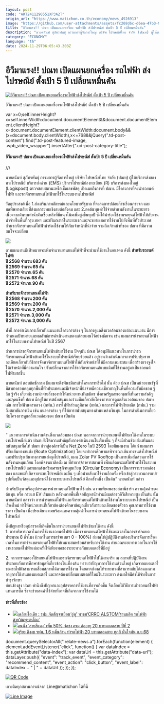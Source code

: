 ```yaml
---
layout: post
code: "ART2411290551XP3A2T"
origin_url: "https://www.matichon.co.th/economy/news_4926913"
image: "https://github.com/user-attachments/assets/fc208d6c-d6ea-47b3-9710-8ab2ab363a3c"
title: "อีวีมาแรง!! ปณท เปิดแผนยกเครื่อง รถไฟฟ้า ส่งไปรษณีย์ ตั้งเป้า 5 ปี เปลี่ยนหมื่นคัน"
description: "นายดนันท์ สุภัทรพันธุ์ กรรมการผู้จัดการใหญ่ บริษัท ไปรษณีย์ไทย จำกัด (ปณท) ผู้ให้บริการส่งของทางไปรษณีย์ บริการส่งด่วน (EMS) บริการไปรษณีย์ลงทะเบียน (R)"
category: "ECONOMY"
language: "th"
date: 2024-11-29T06:05:43.303Z
---
```


# อีวีมาแรง!! ปณท เปิดแผนยกเครื่อง รถไฟฟ้า ส่งไปรษณีย์ ตั้งเป้า 5 ปี เปลี่ยนหมื่นคัน

[![อีวีมาแรง!! ปณท เปิดแผนยกเครื่องรถไฟฟ้าส่งไปรณีย์ ตั้งเป้า 5 ปี เปลี่ยนหมื่นคัน](https://www.matichon.co.th/wp-content/uploads/2024/11/120-3.jpg "120")](https://www.matichon.co.th/wp-content/uploads/2024/11/120-3.jpg)

อีวีมาแรง!! ปณท เปิดแผนยกเครื่องรถไฟฟ้าส่งไปรณีย์ ตั้งเป้า 5 ปี เปลี่ยนหมื่นคัน

var x=0;self.innerHeight?x=self.innerWidth:document.documentElement&&document.documentElement.clientHeight?x=document.documentElement.clientWidth:document.body&&(x=document.body.clientWidth),x<=768&&jQuery(".td-post-content").find(".td-post-featured-image, .wpb\_video\_wrapper").insertAfter(".ud-post-category-title");

#### **อีวีมาแรง!! ปณท เปิดแผนยกเครื่องรถไฟฟ้าส่งไปรษณีย์ ตั้งเป้า 5 ปี เปลี่ยนหมื่นคัน**  
///

นายดนันท์ สุภัทรพันธุ์ กรรมการผู้จัดการใหญ่ บริษัท ไปรษณีย์ไทย จำกัด (ปณท) ผู้ให้บริการส่งของทางไปรษณีย์ บริการส่งด่วน (EMS) บริการไปรษณีย์ลงทะเบียน (R) บริการส่งของใหญ่ (Logispost) ตรวจสอบสถานะหรือเช็คเลขพัสดุ เปิดเผยถึงการที่ ปณท. มีโครงการที่จะนำรถยนต์ไฟฟ้า และรถจักรยานยนต์ไฟฟ้ามาใช้ในระบบงานไปรษณีย์

วัตถุประสงค์เพื่อ 1.ส่งเสริมภาพลักษณ์และนโยบายรัฐบาล ที่จะลดการปล่อยก๊าซเรือนกระจก และมลพิษทางเสียงที่ส่งผลกระทบเชิงลบต่อสังคม และ 2.ลดต้นทุนค่าใช้จ่ายด้านพลังงานในระยะยาว เนื่องจากต้นทุนค่าน้ำมันเชื้อเพลิงที่มีแนวโน้มเพิ่มสูงขึ้นทุกปี ซึ่งได้นำร่องใช้งานรถยนต์ไฟฟ้าให้กับงานนำจ่ายในพื้นที่กรุงเทพฯ และปริมณฑลในระยะแรกและจะขยายผลการใช้งานไปยังพื้นที่ทั่วประเทศ ส่วนรถจักรยานยนต์ไฟฟ้านำร่องใช้งานให้กับเจ้าหน้าที่นำจ่าย รวมถึงเจ้าหน้าที่ของ ปณท ที่มีความสนใจจะเปลี่ยน

![](https://www.matichon.co.th/wp-content/uploads/2024/11/S__15786031_0.jpg)

ตามแผนงานมีเป้าหมายจะเพิ่มจำนวนยานยนต์ไฟฟ้าที่จะนำมาใช้งานในอนาคต ดังนี้ **สำหรับรถยนต์ไฟฟ้า**  
**ปี 2568 จำนวน 683 คัน**  
**ปี 2569 จำนวน 65 คัน**  
**ปี 2570 จำนวน 65 คัน**  
**ปี 2571 จำนวน 68 คัน**  
**ปี 2572 จำนวน 90 คัน**

**สำหรับรถจักรยานยนต์ไฟฟ้า**  
**ปี 2568 จำนวน 200 คัน**  
**ปี 2569 จำนวน 200 คัน**  
**ปี 2570 จำนวน 2,000 คัน**  
**ปี 2571 จำนวน 3,000 คัน**  
**ปี 2572 จำนวน 3,000 คัน**

ทั้งนี้ การดำเนินการเกี่ยวกับแผนงานโครงการต่าง ๆ ในการดูแลสิ่งแวดล้อมของแต่ละแผนงาน มีการกำหนดเป้าหมายและผลลัพธ์การดำเนินงานของแต่ละแผนไว้อย่างชัดเจน เช่น แผนการนำรถยนต์ไฟฟ้ามาใช้ในระบบงานไปรษณีย์ ในปี 2567

ส่วนการนำรถจักรยานยนต์ไฟฟ้าเข้ามาใช้งาน ปัจจุบัน ปณท ได้อนุมัติแนวทางในการนำรถจักรยานยนต์ไฟฟ้าเข้ามาใช้ในระบบไปรษณีย์เรียบร้อยแล้ว อยู่ระหว่างดำเนินการการปรับปรุงรายละเอียดเกี่ยวกับวิธีการจัดหาจักรยานยนต์ไฟฟ้าให้กับเจ้าหน้าที่ให้มีความเหมาะสม เพื่อสร้างแรงจูงใจให้เจ้าหน้าที่มีความสนใจ ปรับเปลี่ยนจากการใช้รถจักรยานยนต์แบบเดิมที่ใช้งานอยู่มาเป็นรถยนต์ไฟฟ้ามากขึ้น

นายดนันท์ ตอบข้อซักถาม มีแผนจะดึงพันธมิตรเข้าโครงการหรือไม่ นั้น ด้วย ปณท เป็นหน่วยงานรัฐที่มีสาขาครอบคลุมทุกพื้นที่ทั่วประเทศและมีเจ้าหน้าที่นำจ่ายมีความเชี่ยวชาญในพื้นที่ความรับผิดชอบ รู้ลึก รู้จริง เกี่ยวกับงานนำจ่ายสิ่งของทำให้หน่วยงานพันธมิตร ทั้งภาครัฐและเอกชนที่เห็นความสำคัญและจุดแข็งที่ ปณท มีอยู่ให้การสนับสนุนและร่วมมือเกี่ยวกับโครงการการดูแลสิ่งแวดล้อมของ ปณท เช่น การไฟฟ้านครหลวง (กฟน.) การไฟฟ้าส่วนภูมิภาค (กฟภ.) และการไฟฟ้าฝ่ายผลิต (กฟผ.) รวมถึงสถาบันการเงิน เช่น ธนาคารต่าง ๆ ที่ให้การสนับสนุนทางด้านแหล่งเงินทุน ในการดำเนินการเกี่ยวกับโครงการดูแลสิ่งแวดล้อมของ ปณท เป็นต้น

![](https://www.matichon.co.th/wp-content/uploads/2024/11/1732678942460.jpg)

” แนวทางการดำเนินงานด้านสิ่งแวดล้อมของ ปณท นอกจากการนำยานยนต์ไฟฟ้ามาใช้งานในระบบงานไปรษณีย์แล้ว ปณท ยังให้ความสำคัญกับการดำเนินงานในเรื่องอื่น ๆ ที่จะมีส่วนช่วยส่งเสริมและสนับสนุนเพื่อให้ ปณท ก้าวสู่องค์กรที่เป็น Net Zero ในปี 2593 โดยมีแผนงาน ได้แก่ แผนการปรับเส้นทางขนส่ง (Route Optimization) โดยจะทำการศึกษาแลพิจารณาเส้นทางขนส่งไปรษณีย์และปรับปรุงเส้นทางการขนส่งถุงไปรษณีย์, แผน Zolar PV Rooftop เป็นการเพิ่มสัดส่วนการใช้พลังงานหมุนเวียน โดยพิจารณาติดตั้ง ณ ที่ทำการ/อาคารสถานที่ เพื่อผลิตกระแสไฟฟ้ามาใช้ในระบบงานไปรษณีย์ และแผนส่งเสริมเศรษฐกิจหมุนเวียน (Circular Economy) เป็นการรวบรวมกล่อง ซอง และขยะที่เกิดจากระบบไปรษณีย์และอื่น ๆ เพื่อนำกลับมาใช้งานอีกครั้ง หรือเข้าสู่กระบวนการแปรรุปเพื่อเป็นวัสดุและอุปกรณ์ใช้งานระบบงานไปรษณีย์ อีกครั้งหนึ่ง เป็นต้น” นายดนันท์ กล่าว

สำหรับปัญหาหรืออุปสรรคการนำยานยนต์ไฟฟ้ามาใช้ เช่น ความเพียงพอขอสถานีชาร์จ ความคุ้มค่าของต้นทุน หรือ กระแส EV เริ่มแผ่ว หลังหลายพื้นที่เจอปัญหาน้ำท่วมมีผลต่อรถอีวีเสียหายสูง เป็นต้น นั้น นายดนันท์ กล่าวว่า การนำรถยนต์ไฟฟ้าและจักรยานยนต์ไฟฟ้าเข้ามาใช้งานในระบบงานไปรษณีย์ เป็นเรื่องใหม่ ทำให้หน่วยงานที่เกี่ยวข้องต้องศึกษาข้อมูลเกี่ยวกับรายละเอียดของตัวรถ คุณภาพการใช้งาน ราคา เป็นต้น เพื่อประเมินความพร้อมและความคุ้มค่าในการนำยานยนต์ไฟฟ้าเข้ามาในระบบงานไปรษณีย์

ซึ่งปัญหาหรืออุปสรรคที่เกิดขึ้นในการนำยานยนต์ไฟฟ้าเข้ามาใช้งาน ดังนี้  
1\. การบริหารเวลาในการใช้งานรถยนต์ไฟฟ้า เนื่องจากรถยนต์ไฟฟ้าใช้ระยะเวลาในการชาร์จแบต ประมาณ 8 ชั่วโมง (เวลาในการชาร์จแบตฯ 0 – 100%) ส่งผลให้ผู้ปฏิบัติงานต้องบริหารจัดการเรื่องเวลาในการชาร์จแบตรถยนต์ไฟฟ้าให้เหมาะสมพร้อมสำหรับการใช้งาน คำนวณระยะทางเวลาในการใช้งานรถยนต์ไฟฟ้าแต่ละครั้งให้เพียงพอของระยะทางกับแบตเตอรี่ที่มีอยู่

2\. จากการทดลองใช้รถยนต์ไฟฟ้าและรถจักรยานยนต์ไฟฟ้าไปใช้งานจริง ณ สถานที่ปฏิบัติงาน ประกอบกับการศึกษาข้อมูลที่เกี่ยวข้องในเบื้องต้น ทราบว่าปัญหาการใช้งานส่วนใหญ่ เกิดจากแบตเตอรี่ของรถไฟฟ้าสามารถเสื่อมสภาพได้ตามการใช้งาน โดยอาจส่งผลให้ระยะทางที่สามารถขับได้ลดลงตามอายุการใช้งานของแบตเตอรี่ และอาจต้องเปลี่ยนแบตเตอรี่ใหม่ในระยะยาว ส่งผลให้มีค่าใช้จ่ายในการบำรุงรักษา  
ค่อนข้างสูง ปณท คำนึงถึงปัญหาและอุปสรรคการใช้งานที่อาจเกิดขึ้น จึงเลือกใช้วิธีการเช่ารถยนต์ไฟฟ้าแทนการซื้อ ซึ่งจะช่วยลดค่าใช้จ่ายที่อาจที่เกิดจากการใช้งานได้

#### ข่าวที่เกี่ยวข้อง

*   [![](https://www.matichon.co.th/wp-content/uploads/2024/11/Online-040311.jpg)เฉลียงไอเดีย : รฟม.จัดสัญจรเยือน‘อู๋หู’ พาชม‘CRRC ALSTOM’ฐานผลิต รถไฟฟ้าสาย‘ชมพู-เหลือง’](https://www.matichon.co.th/economy/news_4879166)
*   [![](https://www.matichon.co.th/wp-content/uploads/2024/09/สายสีแดง-20บาท02.jpg)คนนั่ง ‘สายสีแดง’ เพิ่ม 50% จ่อชง ครม.ต่ออายุ 20 บาทตลอดสาย ปีที่ 2](https://www.matichon.co.th/economy/news_4807951)
*   [![](https://www.matichon.co.th/wp-content/uploads/2024/09/สายสีแดง20บาท.jpg)สุริยะ ดึงงบ รฟม. 1.6 หมื่นล้าน ทำรถไฟฟ้า 20 บาทตลอดสาย ทุกสี มั่นใจทัน ก.ย.68](https://www.matichon.co.th/economy/news_4782313)

document.querySelectorAll(".relate-news a").forEach(function(element) { element.addEventListener("click", function() { var dataIndex = this.getAttribute("data-index"); var dataUrl = this.getAttribute("data-url"); dataLayer.push({ "event": "track\_event", "event\_category": "recommend\_content", "event\_action": "click\_button", "event\_label": dataIndex + " | " + dataUrl }); }); });

[![QR Code](https://www.matichon.co.th/wp-content/uploads/2023/07/wob1371z.jpg)](https://lin.ee/ht0nDxX)

เกาะติดทุกสถานการณ์จาก Line@matichon ได้ที่นี่

[![Line Image](https://www.matichon.co.th/wp-content/uploads/2023/07/th.png)](https://lin.ee/ht0nDxX)